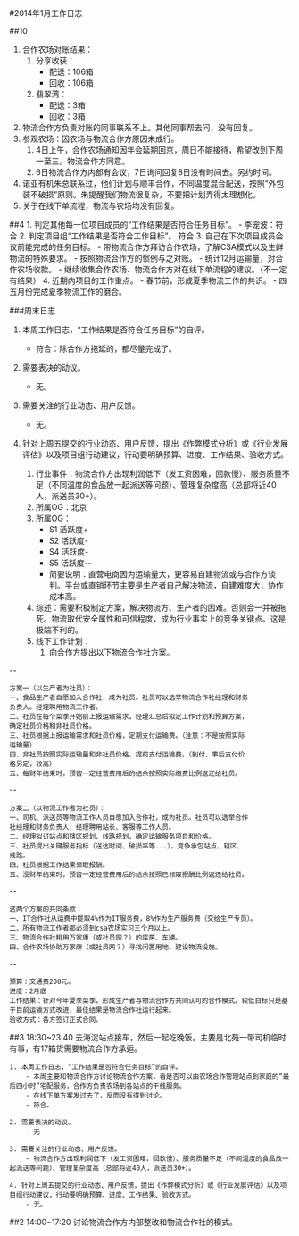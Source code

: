#2014年1月工作日志

##10
1. 合作农场对账结果：
	1. 分享收获：
		- 配送：106箱
		- 回收：106箱
	2. 翡翠湾： 
		- 配送：3箱
		- 回收：3箱
2. 物流合作方负责对账的同事联系不上。其他同事帮去问，没有回复。
3. 参观农场：因农场与物流合作方原因未成行。
	1. 4日上午，合作农场通知因年会延期回京，周日不能接待，希望改到下周一至三。物流合作方同意。
	2. 6日物流合作方内部有会议，7日询问回复8日没有时间去。另约时间。
4. 诺亚有机朱总联系过，他们计划与顺丰合作，不同温度混合配送，按照“外包装不破损”原则。朱提醒我们物流很复杂，不要把计划弄得太理想化。
5. 关于在线下单流程，物流与农场均没有回复。

##4
	1. 判定其他每一位项目成员的“工作结果是否符合任务目标”。
		- 李宠波：符合
	2. 判定项目组“工作结果是否符合工作目标”。
		符合 
	3. 自己在下次项目成员会议前能完成的任务目标。
		- 带物流合作方拜访合作农场，了解CSA模式以及生鲜物流的特殊要求。
		- 按照物流合作方的惯例与之对账。
		- 统计12月运输量，对合作农场收款。
		- 继续收集合作农场、物流合作方对在线下单流程的建议。（不一定有结果）
	4. 近期内项目的工作重点。
		- 春节前，形成夏季物流工作的共识。
		- 四五月份完成夏季物流工作的磨合。 


###周末日志
1. 本周工作日志，“工作结果是否符合任务目标”的自评。
	- 符合：除合作方拖延的，都尽量完成了。
2. 需要表决的动议。
	- 无。
3. 需要关注的行业动态、用户反馈。
	- 无。 
4. 针对上周五提交的行业动态、用户反馈，提出《作弊模式分析》或《行业发展评估》以及项目组行动建议，行动要明确预算、进度、工作结果、验收方式。

	1. 行业事件：物流合作方出现利润低下（发工资困难，回款慢）、服务质量不足（不同温度的食品放一起派送等问题）、管理复杂度高（总部将近40人，派送员30+）。
	2. 所属OG：北京
	3. 所属OG：
		- S1 活跃度+
		- S2 活跃度-
		- S4 活跃度-
		- S5 活跃度-- 
		- 简要说明：直营电商因为运输量大，更容易自建物流或与合作方谈判。平台或直销环节主要是生产者自己解决物流，自建难度大，协作成本高。
	3. 综述：需要积极制定方案，解决物流方、生产者的困难。否则会一并被拖死。物流取代安全属性和可信程度，成为行业事实上的竞争关键点。这是极端不利的。
	4. 线下工作计划：
		1. 向合作方提出以下物流合作社方案。

--

	方案一（以生产者为社员）：
	一、食品生产者自愿加入合作社，成为社员。社员可以选举物流合作社经理和财务
	负责人。经理聘用物流工作者。
	二、社员在每个菜季开始前上报运输需求，经理汇总后拟定工作计划和预算方案，
	确定社员价格和非社员价格。
	三、社员根据上报运输需求和社员价格，定期支付运输费。（注意：不是按照实际
	运输量）
	四、非社员按照实际运输量和非社员价格，提前支付运输费。（到付、事后支付价
	格另定，较高）
	五、每财年结束时，预留一定经营费用后的结余按照实际缴费比例返还给社员。

--

	
	方案二（以物流工作者为社员）：
	一、司机、派送员等物流工作人员自愿加入合作社，成为社员。社员可以选举合作
	社经理和财务负责人，经理聘用站长、客服等工作人员。
	二、经理拟订站点和辖区规划，线路规划，确定运输服务项目和价格。
	三、社员提出关键服务指标（送达时间、破损率等...），竞争承包站点、辖区、
	线路。
	四、社员根据工作结果领取报酬。
	五、没财年结束时，预留一定经营费用后的结余按照已领取报酬比例返还给社员。

--

	这两个方案的共同条款：
	一、IT合作社从运费中提取4%作为IT服务费，8%作为生产服务费（交给生产专员）。
	二、所有物流工作者都必须到csa农场实习三个月以上。
	三、物流合作社租用万家康（或社员网？）的库房、车辆。
	四、合作农场协助万家康（或社员网？）寻找闲置用地，建设物流设施。
 --

	预算：交通费200元。
	进度：2月底
	工作结果：针对今年夏季菜季，形成生产者与物流合作方共同认可的合作模式。较低目标只是基于目前运输方式改进，最佳结果是物流合作社运行起来。
	验收方式：各方签订正式合同。
	

 


##3
18:30~23:40	 去海淀站点接车，然后一起吃晚饭。主要是北苑一带司机临时有事，有17箱货需要物流合作方承运。

	1. 本周工作日志，“工作结果是否符合任务目标”的自评。
		- 本周主要和物流合作方讨论物流合作方案，看是否可以由农场合作管理站点到家庭的“最后四小时”宅配服务，合作方负责农场到各站点的干线服务。
		- 在线下单方案发过去了，反而没有得到讨论。
		- 符合。
		
	2. 需要表决的动议。
		- 无

	3. 需要关注的行业动态、用户反馈。
		- 物流合作方出现利润低下（发工资困难，回款慢）、服务质量不足（不同温度的食品放一起派送等问题）、管理复杂度高（总部将近40人，派送员30+）。
 
	4. 针对上周五提交的行业动态、用户反馈，提出《作弊模式分析》或《行业发展评估》以及项目组行动建议，行动要明确预算、进度、工作结果、验收方式。
		- 无。 

##2
14:00~17:20  讨论物流合作方内部整改和物流合作社的模式。
